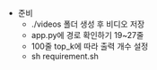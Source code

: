 - 준비
    - ./videos 폴더 생성 후 비디오 저장
    - app.py에 경로 확인하기 19~27줄
    - 100줄 top_k에 따라 출력 개수 설정
    - sh requirement.sh